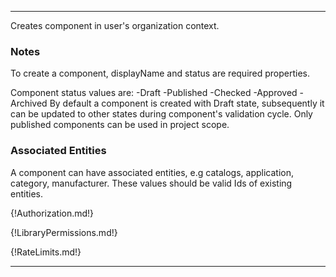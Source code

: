 ---

Creates component in user's organization context.

### Notes

To create a component, displayName and status are required properties.

Component status values are:
-Draft
-Published 
-Checked
-Approved
-Archived
By default a component is created with Draft state, subsequently it can be updated to other states during component's validation cycle. Only published components can be used in project scope.

### Associated Entities
A component can have associated entities, e.g catalogs, application, category, manufacturer. These values should be valid Ids of existing entities.

{!Authorization.md!}

{!LibraryPermissions.md!}

{!RateLimits.md!}

---
